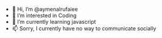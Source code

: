 - 👋 Hi, I’m @aymenalrufaiee
- 👀 I’m interested in Coding 
- 🌱 I’m currently learning javascript
- 📫 Sorry, I currently have no way to communicate socially
